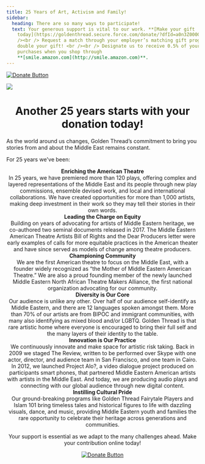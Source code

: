 ```yaml
---
title: 25 Years of Art, Activism and Family!
sidebar:
  heading: There are so many ways to participate!
  text: Your generous support is vital to our work. **[Make your gift
    today](https://goldenthread.secure.force.com/donate/?dfId=a0n3Z00000tn4RsQAI)**.	 <br
    /><br /> Request a match through your employer’s matching gift program and
    double your gift! <br /><br /> Designate us to receive 0.5% of your Amazon
    purchases when you shop through
    **[smile.amazon.com](http://smile.amazon.com)**.
---
```

[![Donate Button](/img/archive/2015/03/Donate-Button-400.jpg)](https://goldenthread.secure.force.com/donate/?dfId=a0n3Z00000tn4RsQAI)

![](/img/archive/2015/03/20thAnniversary-Line-1024x36.jpg)

# <center>Another 25 years starts with your donation today!</center>

As the world around us changes, Golden Thread’s commitment to bring you stories from and about the Middle East remains constant.

For 25 years we've been:

**<center>Enriching the American Theatre<center>**
In 25 years, we have premiered more than 120 plays, offering complex and layered representations of the Middle East and its people through new play commissions, ensemble devised work, and local and international collaborations. We have created opportunities for more than 1,000 artists, making deep investment in their work so they may tell their stories in their own words.
**<center>Leading the Charge on Equity<center>**
Building on years of advocating for artists of Middle Eastern heritage, we co-authored two seminal documents released in 2017. The Middle Eastern American Theatre Artists Bill of Rights and the Dear Producers letter were early examples of calls for more equitable practices in the American theater and have since served as models of change among theatre producers.
**<center>Championing Community<center>**
We are the first American theatre to focus on the Middle East, with a founder widely recognized as “the Mother of Middle Eastern American Theatre.” We are also a proud founding member of the newly launched Middle Eastern North African Theatre Makers Alliance, the first national organization advocating for our community.
**<center>Diversity is Our Core<center>**
Our audience is unlike any other. Over half of our audience self-identify as Middle Eastern, and there are 12 languages spoken amongst them. More than 70% of our artists are from BIPOC and immigrant communities, with many also identifying as mixed blood and/or LGBTQ. Golden Thread is that rare artistic home where everyone is encouraged to bring their full self and the many layers of their identity to the table. 
**<center>Innovation is Our Practice<center>**
We continuously innovate and make space for artistic risk taking. Back in 2009 we staged The Review, written to be performed over Skype with one actor, director, and audience team in San Francisco, and one team in Cairo. In 2012, we launched Project Alo?, a video dialogue project produced on participants smart phones, that partnered Middle Eastern American artists with artists in the Middle East. And today, we are producing audio plays and connecting with our global audience through new digital content.
**<center>Instilling Cultural Pride<center>**
Our ground-breaking programs like Golden Thread Fairytale Players and Islam 101 bring timeless tales and historical figures to life with dazzling visuals, dance, and music, providing Middle Eastern youth and families the rare opportunity to celebrate their heritage across generations and communities.

Your support is essential as we adapt to the many challenges ahead. Make your contribution online today!

[![Donate Button](/img/archive/2015/03/Donate-Button-400.jpg)](https://goldenthread.secure.force.com/donate/?dfId=a0n3Z00000tn4RsQAI)